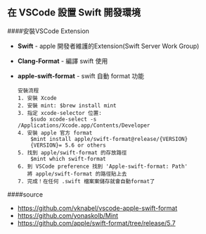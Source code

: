 ## 在 VSCode 設置 Swift 開發環境

####安裝VSCode Extension

- <B>Swift</B>
    \- apple 開發者維護的Extension(Swift Server Work Group)
+ <B>Clang-Format</B>
    \- 編譯 swift 使用
- <B>apple-swift-format</B>
    \- swift 自動 format 功能
    ```
    安裝流程
    1. 安裝 Xcode
    2. 安裝 mint: $brew install mint
    3. 指定 xcode-selector 位置: 
        $sudo xcode-select -s /Applications/Xcode.app/Contents/Developer
    4. 安裝 apple 官方 format
        $mint install apple/swift-format@release/{VERSION}
        {VERSION}= 5.6 or others
    5. 找到 apple/swift-format 的存放路徑
        $mint which swift-format
    6. 到 VSCode preference 找到 'Apple-swift-format: Path'
       將 apple/swift-format 的路徑貼上去
    7. 完成！在任何 .swift 檔案案儲存就會自動format了
    ```


####source
- https://github.com/vknabel/vscode-apple-swift-format
- https://github.com/yonaskolb/Mint
- https://github.com/apple/swift-format/tree/release/5.7




